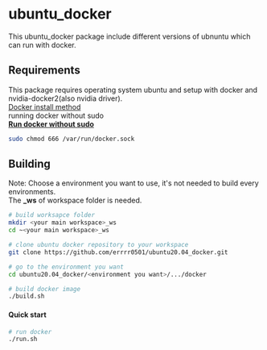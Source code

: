 # ubuntu_docker
This ubuntu_docker package include different versions of ubnuntu which can run with docker.

## Requirements 
This package requires operating system ubuntu and setup with docker and nvidia-docker2(also nvidia driver).\
[Docker install method](https://docs.docker.com/engine/install/ubuntu/)\
running docker without sudo\
[**Run docker without sudo**](https://docs.docker.com/engine/install/linux-postinstall/)
```bash
sudo chmod 666 /var/run/docker.sock
```

## Building
Note: Choose a environment you want to use, it's not needed to build every environments.\
The **_ws** of workspace folder is needed.

```bash
# build worksapce folder
mkdir <your main workspace>_ws
cd ~<your main workspace>_ws

# clone ubuntu docker repository to your workspace
git clone https://github.com/errrr0501/ubuntu20.04_docker.git

# go to the environment you want
cd ubuntu20.04_docker/<environment you want>/.../docker

# build docker image
./build.sh
```

#### Quick start

```bash
# run docker
./run.sh